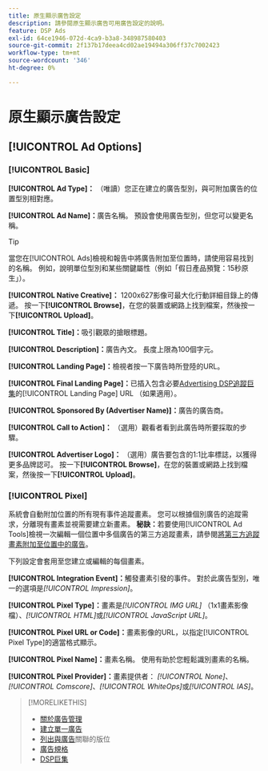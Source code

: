 ```yaml
---
title: 原生顯示廣告設定
description: 請參閱原生顯示廣告可用廣告設定的說明。
feature: DSP Ads
exl-id: 64ce1946-072d-4ca9-b3a8-348987580403
source-git-commit: 2f137b17deea4cd02ae19494a306ff37c7002423
workflow-type: tm+mt
source-wordcount: '346'
ht-degree: 0%

---
```


# 原生顯示廣告設定

## [!UICONTROL Ad Options]

### [!UICONTROL Basic]

**[!UICONTROL Ad Type]：** （唯讀）您正在建立的廣告型別，與可附加廣告的位置型別相對應。

**[!UICONTROL Ad Name]：**&#x200B;廣告名稱。 預設會使用廣告型別，但您可以變更名稱。

>[!TIP]
>
> 當您在[!UICONTROL Ads]檢視和報告中將廣告附加至位置時，請使用容易找到的名稱。 例如，說明單位型別和某些關鍵屬性（例如「假日產品預覽：15秒原生」）。

**[!UICONTROL Native Creative]：** 1200x627影像可最大化行動詳細目錄上的傳遞。 按一下&#x200B;**[!UICONTROL Browse]**，在您的裝置或網路上找到檔案，然後按一下&#x200B;**[!UICONTROL Upload]**。

**[!UICONTROL Title]：**&#x200B;吸引觀眾的搶眼標題。

**[!UICONTROL Description]：**&#x200B;廣告內文。 長度上限為100個字元。

**[!UICONTROL Landing Page]：**&#x200B;檢視者按一下廣告時所登陸的URL。

**[!UICONTROL Final Landing Page]：**&#x200B;已插入包含必要[Advertising DSP追蹤巨集](/help/dsp/campaign-management/macros.md)的[!UICONTROL Landing Page] URL （如果適用）。

**[!UICONTROL Sponsored By (Advertiser Name)]：**&#x200B;廣告的廣告商。

**[!UICONTROL Call to Action]：** （選用）觀看者看到此廣告時所要採取的步驟。

**[!UICONTROL Advertiser Logo]：** （選用）廣告要包含的1:1比率標誌，以獲得更多品牌認可。 按一下&#x200B;**[!UICONTROL Browse]**，在您的裝置或網路上找到檔案，然後按一下&#x200B;**[!UICONTROL Upload]**。

### [!UICONTROL Pixel]

系統會自動附加位置的所有現有事件追蹤畫素。 您可以根據個別廣告的追蹤需求，分離現有畫素並視需要建立新畫素。 **秘訣：**&#x200B;若要使用[!UICONTROL Ad Tools]檢視一次編輯一個位置中多個廣告的第三方追蹤畫素，請參閱[將第三方追蹤畫素附加至位置中的廣告](/help/dsp/campaign-management/ads/ad-attach-to-placement.md#attach-pixels-ads)。

下列設定會套用至您建立或編輯的每個畫素。

**[!UICONTROL Integration Event]：**&#x200B;觸發畫素引發的事件。 對於此廣告型別，唯一的選項是&#x200B;*[!UICONTROL Impression]*。

**[!UICONTROL Pixel Type]：**&#x200B;畫素是&#x200B;*[!UICONTROL IMG URL]* （1x1畫素影像檔）、*[!UICONTROL HTML]*&#x200B;或&#x200B;*[!UICONTROL JavaScript URL]*。

**[!UICONTROL Pixel URL or Code]：**&#x200B;畫素影像的URL，以指定[!UICONTROL Pixel Type]的適當格式顯示。

**[!UICONTROL Pixel Name]：**&#x200B;畫素名稱。 使用有助於您輕鬆識別畫素的名稱。

**[!UICONTROL Pixel Provider]：**&#x200B;畫素提供者： *[!UICONTROL None]*、*[!UICONTROL Comscore]*、*[!UICONTROL WhiteOps]*&#x200B;或&#x200B;*[!UICONTROL IAS]*。

>[!MORELIKETHIS]
>
>* [關於廣告管理](ad-about.md)
>* [建立單一廣告](ad-create.md)
>* [列出與廣告](/help/dsp/campaign-management/ads/ad-list-placements.md)關聯的版位
>* [廣告規格](ad-specs.md)
>* [DSP巨集](/help/dsp/campaign-management/macros.md)
